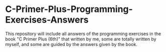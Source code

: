 # C-Primer-Plus-Programming-Exercises-Answers
This repository will include all answers of the programming exercises in the book "C Primer Plus (6th)" that written by me, some are totally written by myself, and some are guided by the answers given by the book.
